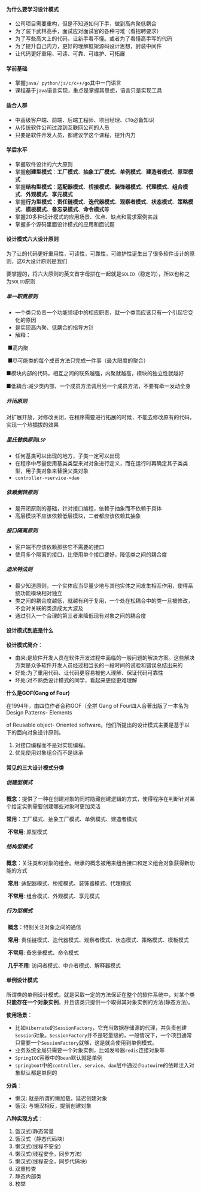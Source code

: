

#### 为什么要学习设计模式

- 公司项目需要重构，但是不知道如何下手，做到高內聚低耦合
- 为了装下武林高手，面试应对面试官的各种刁难（看招聘要求）
- 为了写些高大上的代码，让新手看不懂。或者为了看懂高手写的代码
- 为了提升自己内力，更好的理解框架源码设计思想，封装中间件
- 让代码更好重用、可读、可靠、可维护、可拓展

#### 学前基础

- 掌握`java/ python/js/c/c++/go`其中一门语言
- 课程基于`java`语言实现，重点是掌握其思想，语言只是实现工具

#### 适合人群

- 中高级客户端、前端、后端工程师、项目经理、`CTO`必备知识
- 从传统软件公司过渡到互联网公司的人员
- 只要是软件开发人员，都建议学这个课程，提升内力

#### 学后水平

- 掌握软件设计的六大原则
- 掌握**创建型模式**：**工厂模式**、**抽象工厂模式**、**单例模式**、**建造者模式**、**原型模式**
- 掌握**结构型模式**：**适配器模式**、**桥接模式**、**装饰器模式**、**代理模式**、**组合模式**、**外观模式**、**享元模式**
- 掌握**行为型模式**：**责任链模式**、**迭代器模式**、**观察者模式**、**状态模式**、**策略模式**、**模板模式**、**备忘录模式**、**命令模式**等
- 掌握20多种设计模式的应用场景、优点、缺点和需求案例实战
- 掌握多个源码里面设计模式的应用和面试题



#### 设计模式六大设计原则

为了让的代码更好重用性，可读性，可靠性，可维护性诞生出了很多软件设计的原则，这6大设计原则是我们

要掌握的，将六大原则的英文首字母拼在一起就是`SOLID`（稳定的），所以也称之为`SOLID`原则

##### 单一职责原则

- 一个类只负责一个功能领域中的相应职责，就一个类而应该只有一个引起它变化的原因
- 是实现高內聚、低耦合的指导方针
- 解释：

​		■高内聚

​				■尽可能类的每个成员方法只完成一件事（最大限度的聚合）

​				■模块内部的代码，相互之间的联系越强，内聚就越高，模块的独立性就越好

​		■低耦合:减少类内部，一个成员方法调用另一个成员方法，不要有牵一发动全身

##### 开闭原则

对扩展开放，对修改关闭，在程序需要进行拓展的时候，不能去修改原有的代码，实现一个热插拔的效果

##### 里氏替换原则`LSP`

- 任何基类可以出现的地方，子类一定可以出现
- 在程序中尽量使用基类类型来对对象进行定义，而在运行时再确定其子类类型，用子类对象来替换父类对象
- `controller->service->dao`

##### 依赖倒转原则

- 是开闭原则的基础，针对接口编程，依赖于抽象而不依赖于具体
- 高层模块不应该依赖低层模块，二者都应该依赖其抽象

##### 接口隔离原则

- 客户端不应该依赖那些它不需要的接口
- 使用多个隔离的接口，比使用单个接口要好，降低类之间的耦合度

##### 迪米特法则

- 最少知道原则，一个实体应当尽量少地与其他实体之间发生相互作用，使得系统功能模块相对独立
- 类之间的耦合度越低，就越有利于复用，一个处在松耦合中的类一旦被修改，不会对关联的类造成太大波及
- 通过引入一个合理的第三者来降低现有对象之间的耦合度



#### 设计模式到底是什么

**设计模式简介**：

- 由来:是软件开发人员在软件开发过程中面临的一般问题的解决方案。这些解决方案是众多软件开发人员经过相当长的一段时间的试验和错误总结出来的
- 好处:为了重用代码、让代码更容易被他人理解、保证代码可靠性
- 坏处:对不熟悉设计模式的同学，看起来更绕更难理解

**什么是GOF(Gang of Four)**

在1994年，由四位作者合称GOF（全拼 Gang of Four四人合著出版了一本名为 Design Patterns- Elements

of Reusable object- Oriented software。他们所提出的设计模式主要是基于以下的面向对象设计原则。

1. 对接口编程而不是对实现编程。
2. 优先使用对象组合而不是继承

#### 常见的三大设计模式分类

##### 创建型模式

​	**概念**：提供了一种在创建对象的同时隐藏创建逻辑的方式，使得程序在判断针对某个给定实例需要创建哪些对象时更加灵活

​	**常用**：工厂模式、抽象工厂模式、单例模式、建造者模式

​	**不常用**: 原型模式

##### 结构型模式

​	**概念**：关注类和对象的组合。继承的概念被用来组合接口和定义组合对象获得新功能的方式

​	**常用**∶ 适配器模式、桥接模式、装饰器模式、代理模式

​	**不常用**: 组合模式、外观模式、享元模式

##### 行为型模式

​	**概念**：特别关注对象之间的通信

​	**常用**: 责任链模式、迭代器模式、观察者模式、状态模式、策略模式、模板模式

​	**不常用**: 备忘录模式、命令模式

​	**几乎不用**: 访问者模式、中介者模式、解释器模式



#### 单例设计模式

所谓类的单例设计模式，就是采取一定的方法保证在整个的软件系统中，对某个类**只能存在一个对象实例**，并且该类只提供一个取得其对象实例的方法(静态方法)。

**使用场景**：

- 比如`Hibernate`的`SessionFactory`，它充当数据存储源的代理，并负责创建`Session`对象。`SessionFactory`并不是轻量级的，一般情况下，一个项目通常只需要一个`SessionFactory`就够，这是就会使用到单例模式。
- 业务系统全局只需要一个对象实例，比如发号器`redis`连接对象等
- `SpringIOC`容器中的`bean`默认就是单例
- `springboot`中的`controller`、`service`、`dao`层中通过`＠autowi`re的依赖注入对象默认都是单例的

**分类**：

- 懒汉:  就是所谓的懒加载，延迟创建对象
- 饿汉:  与懒汉相反，提前创建对象

**八种实现方式**：

1. 饿汉式(静态常量
2. 饿汉式（静态代码块）
3. 懒汉式(线程不安全)
4. 懒汉式(线程安全，同步方法)
5.  懒汉式(线程安全，同步代码块)
6. 双重检查
7. 静态内部类
8. 枚举